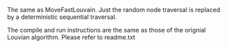 The same as MoveFastLouvain. Just the random node traversal is replaced by a deterministic sequential traversal. 

The compile and run instructions are the same as those of the orignial Louvian algorithm. Please refer to readme.txt

